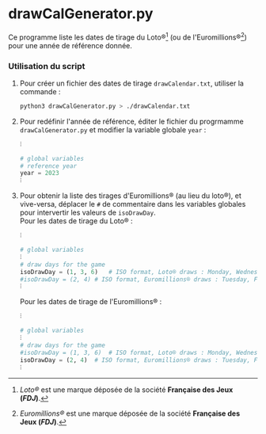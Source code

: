 # drawCalGenerator.py

Ce programme liste les dates de tirage du Loto®[^1] (ou de l'Euromillions®[^2]) pour une année de référence donnée.

### Utilisation du script

1. Pour créer un fichier des dates de tirage `drawCalendar.txt`, utiliser la commande :    
   ```bash
   python3 drawCalGenerator.py > ./drawCalendar.txt
   ```
2. Pour redéfinir l'année de référence, éditer le fichier du progrmamme `drawCalGenerator.py` et
   modifier la variable globale `year` :
   ```python
   ⫶
   
   # global variables
   # reference year
   year = 2023
   ⫶
   ```
3. Pour obtenir la liste des tirages d'Euromillions® (au lieu du loto®), et vive-versa,
   déplacer le `#` de commentaire dans les variables globales pour intervertir les valeurs de `isoDrawDay`.    
   Pour les dates de tirage du Loto® :
   ```python
   ⫶
   
   # global variables
   ⫶
   # draw days for the game
   isoDrawDay = (1, 3, 6)	# ISO format, Loto® draws : Monday, Wednesday, Saturday
   #isoDrawDay = (2, 4)	# ISO format, Euromillions® draws : Tuesday, Friday
   ⫶
   ```
   Pour les dates de tirage de l'Euromillions® :
   ```python
   ⫶
   
   # global variables
   ⫶
   # draw days for the game
   #isoDrawDay = (1, 3, 6)	# ISO format, Loto® draws : Monday, Wednesday, Saturday
   isoDrawDay = (2, 4)	# ISO format, Euromillions® draws : Tuesday, Friday
   ⫶
   ```

[^1]: *Loto®* est une marque déposée de la société **Française des Jeux (*FDJ*)**.
[^2]: *Euromillions®* est une marque déposée de la société **Française des Jeux (*FDJ*)**.
